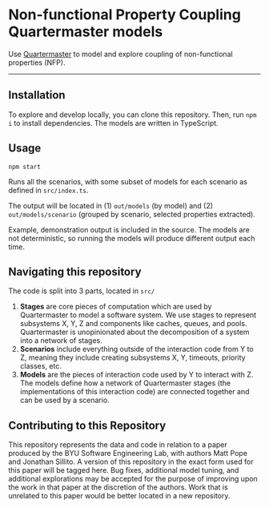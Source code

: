 # Non-functional Property Coupling Quartermaster models

Use [Quartermaster](https://github.com/BYU-SE/quartermaster) to model and explore coupling of non-functional properties (NFP).

---

## Installation

To explore and develop locally, you can clone this repository. Then, run `npm i` to install dependencies. The models are written in TypeScript.

## Usage

```
npm start
```

Runs all the scenarios, with some subset of models for each scenario as defined in `src/index.ts`.

The output will be located in (1) `out/models` (by model) and (2) `out/models/scenario` (grouped by scenario, selected properties extracted).

Example, demonstration output is included in the source. The models are not deterministic, so running the models will produce different output each time.

## Navigating this repository

The code is split into 3 parts, located in `src/`

1. **Stages** are core pieces of computation which are used by Quartermaster to model a software system. We use stages to represent subsystems X, Y, Z and components like caches, queues, and pools. Quartermaster is unopinionated about the decomposition of a system into a network of stages.
2. **Scenarios** include everything outside of the interaction code from Y to Z, meaning they include creating subsystems X, Y, timeouts, priority classes, etc.
3. **Models** are the pieces of interaction code used by Y to interact with Z. The models define how a network of Quartermaster stages (the implementations of this interaction code) are connected together and can be used by a scenario.

## Contributing to this Repository

This repository represents the data and code in relation to a paper produced by the BYU Software Engineering Lab, with authors Matt Pope and Jonathan Sillito. A version of this repository in the exact form used for this paper will be tagged here. Bug fixes, additional model tuning, and additional explorations may be accepted for the purpose of improving upon the work in that paper at the discretion of the authors. Work that is unrelated to this paper would be better located in a new repository.
